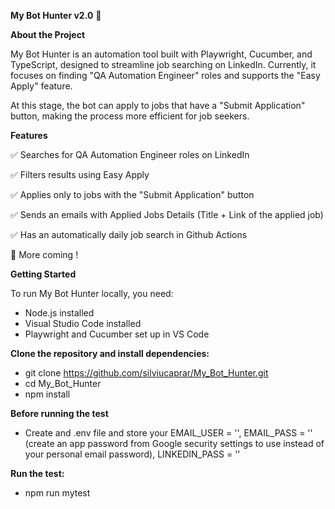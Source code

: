
**My Bot Hunter v2.0** 🚀

**About the Project**

My Bot Hunter is an automation tool built with Playwright, Cucumber, and TypeScript, designed to streamline job searching on LinkedIn. Currently, it focuses on finding "QA Automation Engineer" roles and supports the "Easy Apply" feature.

At this stage, the bot can apply to jobs that have a "Submit Application" button, making the process more efficient for job seekers.

**Features**

✅ Searches for QA Automation Engineer roles on LinkedIn

✅ Filters results using Easy Apply

✅ Applies only to jobs with the "Submit Application" button

✅ Sends an emails with Applied Jobs Details (Title + Link of the applied job)

✅ Has an automatically daily job search in Github Actions

🚀 More coming !


**Getting Started**

To run My Bot Hunter locally, you need:

 - Node.js installed
 - Visual Studio Code installed
 - Playwright and Cucumber set up in VS Code

**Clone the repository and install dependencies:**
 - git clone https://github.com/silviucaprar/My_Bot_Hunter.git  
 - cd My_Bot_Hunter  
 - npm install

**Before running the test**
 - Create and .env file and store your EMAIL_USER = '', EMAIL_PASS = '' (create an app password from Google security settings to use instead of your personal email password), LINKEDIN_PASS = ''

**Run the test:**
 - npm run mytest

